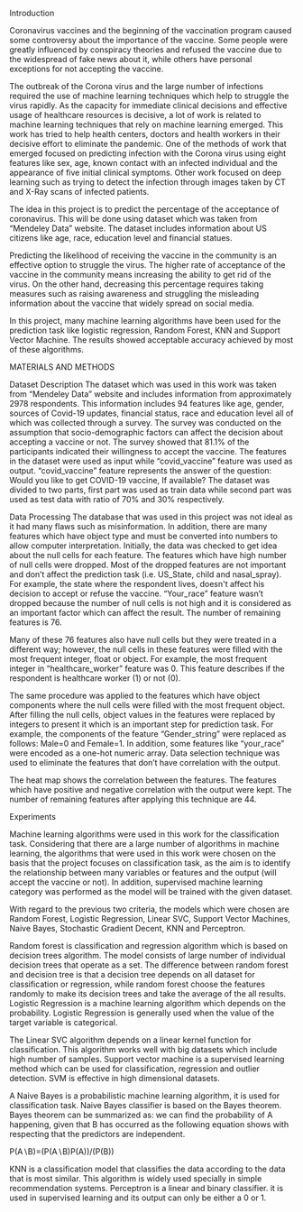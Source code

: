 Introduction

Coronavirus vaccines and the beginning of the vaccination program caused some controversy about the importance of the vaccine. Some people were greatly influenced by conspiracy theories and refused the vaccine due to the widespread of fake news about it, while others have personal exceptions for not accepting the vaccine.

The outbreak of the Corona virus and the large number of infections required the use of machine learning techniques which help to struggle the virus rapidly. As the capacity for immediate clinical decisions and effective usage of healthcare resources is decisive, a lot of work is related to machine learning techniques that rely on machine learning emerged. This work has tried to help health centers, doctors and health workers in their decisive effort to eliminate the pandemic. One of the methods of work that emerged focused on predicting infection with the Corona virus using eight features like sex, age, known contact with an infected individual and the appearance of five initial clinical symptoms. Other work focused on deep learning such as trying to detect the infection through images taken by CT and X-Ray scans of infected patients.

The idea in this project is to predict the percentage of the acceptance of coronavirus. This will be done using dataset which was taken from “Mendeley Data” website. The dataset includes information about US citizens like age, race, education level and financial statues.

Predicting the likelihood of receiving the vaccine in the community is an effective option to struggle the virus. The higher rate of acceptance of the vaccine in the community means increasing the ability to get rid of the virus. On the other hand, decreasing this percentage requires taking measures such as raising awareness and struggling the misleading information about the vaccine that widely spread on social media.

In this project, many machine learning algorithms have been used for the prediction task like logistic regression, Random Forest, KNN and Support Vector Machine. The results showed acceptable accuracy achieved by most of these algorithms.

MATERIALS AND METHODS

Dataset Description The dataset which was used in this work was taken from “Mendeley Data” website and includes information from approximately 2978 respondents. This information includes 94 features like age, gender, sources of Covid-19 updates, financial status, race and education level all of which was collected through a survey. The survey was conducted on the assumption that socio-demographic factors can affect the decision about accepting a vaccine or not. The survey showed that 81.1% of the participants indicated their willingness to accept the vaccine.
The features in the dataset were used as input while “covid_vaccine” feature was used as output. “covid_vaccine” feature represents the answer of the question: Would you like to get COVID-19 vaccine, If available? The dataset was divided to two parts, first part was used as train data while second part was used as test data with ratio of 70% and 30% respectively.

Data Processing The database that was used in this project was not ideal as it had many flaws such as misinformation. In addition, there are many features which have object type and must be converted into numbers to allow computer interpretation.
Initially, the data was checked to get idea about the null cells for each feature. The features which have high number of null cells were dropped. Most of the dropped features are not important and don’t affect the prediction task (i.e. US_State, child and nasal_spray). For example, the state where the respondent lives, doesn't affect his decision to accept or refuse the vaccine. “Your_race” feature wasn’t dropped because the number of null cells is not high and it is considered as an important factor which can affect the result. The number of remaining features is 76.

Many of these 76 features also have null cells but they were treated in a different way; however, the null cells in these features were filled with the most frequent integer, float or object. For example, the most frequent integer in “healthcare_worker” feature was 0. This feature describes if the respondent is healthcare worker (1) or not (0).

The same procedure was applied to the features which have object components where the null cells were filled with the most frequent object. After filling the null cells, object values in the features were replaced by integers to present it which is an important step for prediction task. For example, the components of the feature “Gender_string” were replaced as follows: Male=0 and Female=1. In addition, some features like “your_race” were encoded as a one-hot numeric array. Data selection technique was used to eliminate the features that don’t have correlation with the output.

The heat map shows the correlation between the features. The features which have positive and negative correlation with the output were kept. The number of remaining features after applying this technique are 44.

Experiments

Machine learning algorithms were used in this work for the classification task. Considering that there are a large number of algorithms in machine learning, the algorithms that were used in this work were chosen on the basis that the project focuses on classification task, as the aim is to identify the relationship between many variables or features and the output (will accept the vaccine or not). In addition, supervised machine learning category was performed as the model will be trained with the given dataset.

With regard to the previous two criteria, the models which were chosen are Random Forest, Logistic Regression, Linear SVC, Support Vector Machines, Naive Bayes, Stochastic Gradient Decent, KNN and Perceptron.

Random forest is classification and regression algorithm which is based on decision trees algorithm. The model consists of large number of individual decision trees that operate as a set. The difference between random forest and decision tree is that a decision tree depends on all dataset for classification or regression, while random forest choose the features randomly to make its decision trees and take the average of the all results. Logistic Regression is a machine learning algorithm which depends on the probability. Logistic Regression is generally used when the value of the target variable is categorical.

The Linear SVC algorithm depends on a linear kernel function for classification. This algorithm works well with big datasets which include high number of samples. Support vector machine is a supervised learning method which can be used for classification, regression and outlier detection. SVM is effective in high dimensional datasets.

A Naive Bayes is a probabilistic machine learning algorithm, it is used for classification task. Naive Bayes classifier is based on the Bayes theorem. Bayes theorem can be summarized as: we can find the probability of A happening, given that B has occurred as the following equation shows with respecting that the predictors are independent.

P(A∖B)=(P(A∖B)P(A))/(P(B))

KNN is a classification model that classifies the data according to the data that is most similar. This algorithm is widely used specially in simple recommendation systems. Perceptron is a linear and binary classifier. it is used in supervised learning and its output can only be either a 0 or 1.
